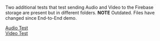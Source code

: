Two additional tests that test sending Audio and Video to the Firebase storage are present but in different folders. **NOTE** Outdated. Files have changed since End-to-End demo. <br>

[Audio Test](https://github.com/kennyddeng/SYSC3010A-L1W-G11-Project/blob/main/audio/) <br>
[Video Test](https://github.com/kennyddeng/SYSC3010A-L1W-G11-Project/blob/main/video/) <br>
